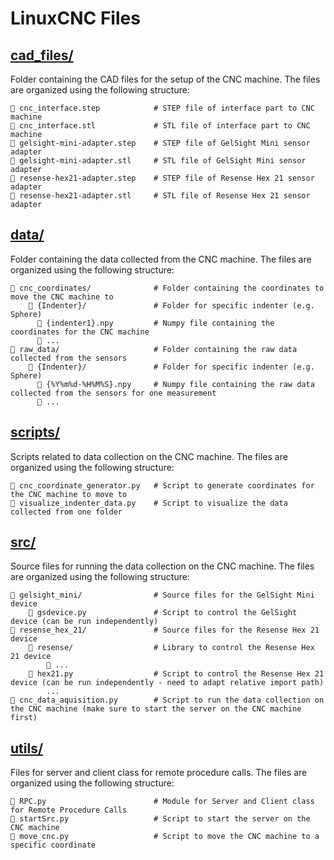 # LinuxCNC Files
## [cad_files/](https://github.com/feats-ai/feats/edit/main/src/linuxcnc/cad_files)
Folder containing the CAD files for the setup of the CNC machine. The files are organized using the following structure:
```
📄 cnc_interface.step            # STEP file of interface part to CNC machine
📄 cnc_interface.stl             # STL file of interface part to CNC machine
📄 gelsight-mini-adapter.step    # STEP file of GelSight Mini sensor adapter
📄 gelsight-mini-adapter.stl     # STL file of GelSight Mini sensor adapter
📄 resense-hex21-adapter.step    # STEP file of Resense Hex 21 sensor adapter
📄 resense-hex21-adapter.stl     # STL file of Resense Hex 21 sensor adapter
```

## [data/](https://github.com/feats-ai/feats/edit/main/src/linuxcnc/data)
Folder containing the data collected from the CNC machine. The files are organized using the following structure:
```
📂 cnc_coordinates/              # Folder containing the coordinates to move the CNC machine to
    📂 {Indenter}/               # Folder for specific indenter (e.g. Sphere)
      📄 {indenter1}.npy         # Numpy file containing the coordinates for the CNC machine
      📄 ...
📂 raw_data/                     # Folder containing the raw data collected from the sensors
    📂 {Indenter}/               # Folder for specific indenter (e.g. Sphere)
      📄 {%Y%m%d-%H%M%S}.npy     # Numpy file containing the raw data collected from the sensors for one measurement
      📄 ...
```

## [scripts/](https://github.com/feats-ai/feats/edit/main/src/linuxcnc/scripts)
Scripts related to data collection on the CNC machine. The files are organized using the following structure:
```
📄 cnc_coordinate_generator.py   # Script to generate coordinates for the CNC machine to move to
📄 visualize_indenter_data.py    # Script to visualize the data collected from one folder
```

## [src/](https://github.com/feats-ai/feats/edit/main/src/linuxcnc/src)
Source files for running the data collection on the CNC machine. The files are organized using the following structure:
```
📂 gelsight_mini/                # Source files for the GelSight Mini device
    📄 gsdevice.py               # Script to control the GelSight device (can be run independently)
📂 resense_hex_21/               # Source files for the Resense Hex 21 device
    📂 resense/                  # Library to control the Resense Hex 21 device
        📄 ...
    📄 hex21.py                  # Script to control the Resense Hex 21 device (can be run independently - need to adapt relative import path)
        ...
📄 cnc_data_aquisition.py        # Script to run the data collection on the CNC machine (make sure to start the server on the CNC machine first)
```

## [utils/](https://github.com/feats-ai/feats/edit/main/src/linuxcnc/utils)
Files for server and client class for remote procedure calls. The files are organized using the following structure:
```
📄 RPC.py                        # Module for Server and Client class for Remote Procedure Calls
📄 startSrc.py                   # Script to start the server on the CNC machine
📄 move_cnc.py                   # Script to move the CNC machine to a specific coordinate
```
